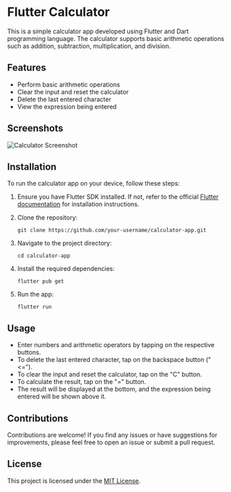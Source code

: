# Flutter Calculator

This is a simple calculator app developed using Flutter and Dart programming language. The calculator supports basic arithmetic operations such as addition, subtraction, multiplication, and division.

## Features

- Perform basic arithmetic operations
- Clear the input and reset the calculator
- Delete the last entered character
- View the expression being entered

## Screenshots

![Calculator Screenshot](screenshot.png)

## Installation

To run the calculator app on your device, follow these steps:

1. Ensure you have Flutter SDK installed. If not, refer to the official [Flutter documentation](https://flutter.dev/docs/get-started/install) for installation instructions.

2. Clone the repository:

   ```
   git clone https://github.com/your-username/calculator-app.git
   ```

3. Navigate to the project directory:

   ```
   cd calculator-app
   ```

4. Install the required dependencies:

   ```
   flutter pub get
   ```

5. Run the app:

   ```
   flutter run
   ```

## Usage

- Enter numbers and arithmetic operators by tapping on the respective buttons.
- To delete the last entered character, tap on the backspace button ("<=").
- To clear the input and reset the calculator, tap on the "C" button.
- To calculate the result, tap on the "=" button.
- The result will be displayed at the bottom, and the expression being entered will be shown above it.

## Contributions

Contributions are welcome! If you find any issues or have suggestions for improvements, please feel free to open an issue or submit a pull request.

## License

This project is licensed under the [MIT License](LICENSE).
